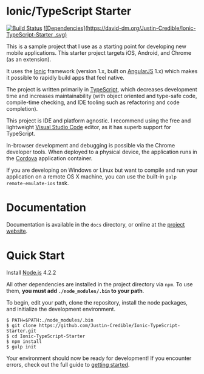 Ionic/TypeScript Starter
=============================
[![Build Status](https://travis-ci.org/Justin-Credible/Ionic-TypeScript-Starter.svg?branch=master)](https://travis-ci.org/Justin-Credible/Ionic-TypeScript-Starter)
[![Dependencies](https://david-dm.org/Justin-Credible/Ionic-TypeScript-Starter
.svg)](https://david-dm.org/Justin-Credible/Ionic-TypeScript-Starter)

This is a sample project that I use as a starting point for developing new mobile applications. This starter project targets iOS, Android, and Chrome (as an extension).

It uses the [Ionic](http://ionicframework.com/) framework (version 1.x, built on [AngularJS](https://angularjs.org/) 1.x) which makes it possible to rapidly build apps that feel native.

The project is written primarily in [TypeScript](http://www.typescriptlang.org/), which decreases development time and increases maintainability (with object oriented and type-safe code, compile-time checking, and IDE tooling such as refactoring and code completion).

This project is IDE and platform agnostic. I recommend using the free and lightweight [Visual Studio Code](https://code.visualstudio.com) editor, as it has superb support for TypeScript.

In-browser development and debugging is possible via the Chrome developer tools. When deployed to a physical device, the application runs in the [Cordova](http://cordova.apache.org/) application container.

If you are developing on Windows or Linux but want to compile and run your application on a remote OS X machine, you can use the built-in `gulp remote-emulate-ios` task.

# Documentation

Documentation is available in the `docs` directory, or online at the [project website](http://Justin-Credible.github.io/Ionic-TypeScript-Starter).

# Quick Start

Install [Node.js](https://nodejs.org/dist/v4.2.2/) 4.2.2

All other dependencies are installed in the project directory via `npm`. To use them, **you must add `./node_modules/.bin` to your path**.

To begin, edit your path, clone the repository, install the node packages, and initialize the development environment.

    $ PATH=$PATH:./node_modules/.bin
    $ git clone https://github.com/Justin-Credible/Ionic-TypeScript-Starter.git
    $ cd Ionic-TypeScript-Starter
    $ npm install
    $ gulp init

Your environment should now be ready for development! If you encounter errors, check out the full guide to [getting started](http://Justin-Credible.github.io/Ionic-TypeScript-Starter/getting-started).


